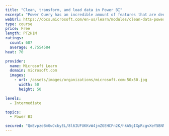 ```yaml
---
title: "Clean, transform, and load data in Power BI"
excerpt: "Power Query has an incredible amount of features that are dedicated to helping you clean and prepare your data for analysis. You will learn how to simplify a complicated model, change data types, rename objects, and pivot data. You will also learn how to profile columns so that you know which columns have the valuable data that you’re seeking for deeper analytics."
webUrl: https://docs.microsoft.com/en-us/learn/modules/clean-data-power-bi/
type: course
price: Free
length: PT2H1M
ratings:
  count: 687
  average: 4.7554584
heat: 70

provider:
  name: Microsoft Learn
  domain: microsoft.com
  images:
    - url: /assets/images/organizations/microsoft.com-50x50.jpg
      width: 50
      height: 50

levels:
  - Intermediate

topics:
  - Power BI

secured: "QmEvpzeBmGwJcbyEL/8l6IUFUKKvW4jmZGEHCFn2K/hkA5gIXpRcgvXeY5BNMecUdUgrF5V3xj4p+nZssVYfFz+ifX9zKNNSTAmXFNNCSau8DA9FEsqUgEENiozN8JraqaSFObCIshiIyVjzNnT4mZfNeTpQMWAXJaXpyV/YMXkvHoRaO7fSt8TL4O7pTwZG+9tT0SLw3umH+YzNPUEdxUPnUxRP6U1Tt87AMe29Q7343CdHQxV9b1YrL4j9TjSp9YMfl/E/WwSc77RiL6kHhI31AQW+Y8QBY7vtn+ubrvAKKDhZCYW8ZvGDCMvtc5oYc09xrtivzJ5vVE9ayP+PzVTxnGsxE+Dj8JJ2AUyWIBCe1gnfDtpH3PVKtDJzFcM/Bb8nSnAxvDCPkAnRDhm8Kfh44EAOXgoDKt8pUVnKERY=;9ULheO2CmoiZMsp2PJY5Hw=="
---
```


